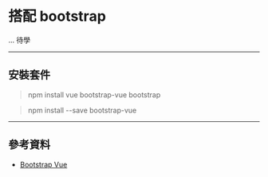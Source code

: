 # 搭配 bootstrap

... 待學

---

## 安裝套件

> npm install vue bootstrap-vue bootstrap

> npm install --save bootstrap-vue

---

## 參考資料

- [Bootstrap Vue](https://bootstrap-vue.js.org/docs)
